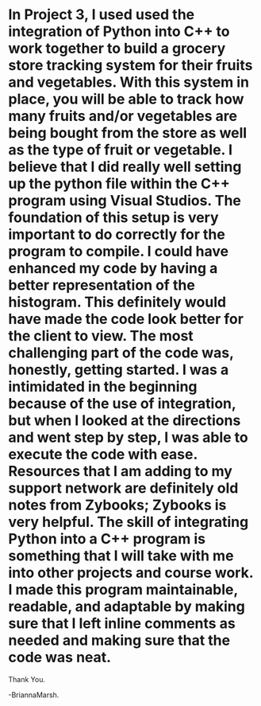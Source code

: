 # In Project 3, I used used the integration of Python into C++ to work together to build a grocery store tracking system for their fruits and vegetables. With this system in place, you will be able to track how many fruits and/or vegetables are being bought from the store as well as the type of fruit or vegetable. I believe that I did really well setting up the python file within the C++ program using Visual Studios. The foundation of this setup is very important to do correctly for the program to compile. I could have enhanced my code by having a better representation of the histogram. This definitely would have made the code look better for the client to view. The most challenging part of the code was, honestly, getting started. I was a intimidated in the beginning because of the use of integration, but when I looked at the directions and went step by step, I was able to execute the code with ease. Resources that I am adding to my support network are definitely old notes from Zybooks; Zybooks is very helpful. The skill of integrating Python into a C++ program is something that I will take with me into other projects and course work. I made this program maintainable, readable, and adaptable by making sure that I left inline comments as needed and making sure that the code was neat.

Thank You.

-BriannaMarsh.
